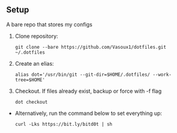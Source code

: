## Setup

A bare repo that stores my configs

1. Clone repository:
   ```
   git clone --bare https://github.com/Vasoux1/dotfiles.git ~/.dotfiles
   ```

2. Create an elias:
    ```
    alias dot='/usr/bin/git --git-dir=$HOME/.dotfiles/ --work-tree=$HOME'
    ``` 
3. Checkout. If files already exist, backup or force with -f flag
    ```
    dot checkout
    ```
*   Alternatively, run the command below to set everything up:
    ```
    curl -Lks https://bit.ly/bitd0t | sh
    ```
